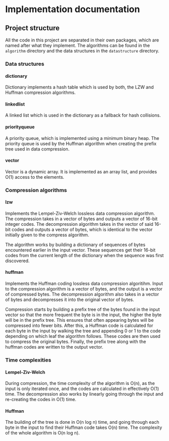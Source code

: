 # Implementation documentation

## Project structure
All the code in this project are separated in their own packages, which are named
after what they implement. The algorithms can be found in the `algorithm` directory
and the data structures in the `datastructure` directory.

### Data structures

#### dictionary
Dictionary implements a hash table which is used by both, the LZW and Huffman
compression algorithms.

#### linkedlist
A linked list which is used in the dictionary as a fallback for hash collisions.

#### priorityqueue
A priority queue, which is implemented using a minimum binary heap. The priority queue
is used by the Huffman algorithm when creating the prefix tree used in data compression.

#### vector
Vector is a dynamic array. It is implemented as an array list, and provides O(1) access
to the elements.

### Compression algorithms

#### lzw
Implements the Lempel-Ziv-Welch lossless data compression algorithm. The compression
takes in a vector of bytes and outputs a vector of 16-bit integer codes. The decompression
algorithm takes in the vector of said 16-bit codes and outputs a vector of bytes, which
is identical to the vector initially given to the compress algorithm.

The algorithm works by building a dictionary of sequences of bytes encountered earlier
in the input vector. These sequences get their 16-bit codes from the current length of
the dictionary when the sequence was first discovered.

#### huffman
Implements the Huffman coding lossless data compression algoritihm. Input to the
compression algorithm is a vector of bytes, and the output is a vector of compressed
bytes. The decompression algorithm also takes in a vector of bytes and decompresses
it into the original vector of bytes.

Compression starts by building a prefix tree of the bytes found in the input vector
so that the more frequent the byte is in the input, the higher the byte will be in
the prefix tree. This ensures that often appearing bytes will be compressed into
fewer bits. After this, a Huffman code is calculated for each byte in the input
by walking the tree and appending 0 or 1 to the code depending on which leaf the
algorithm follows. These codes are then used to compress the original bytes. Finally,
the prefix tree along with the huffman codes are written to the output vector.

### Time complexities

#### Lempel-Ziv-Welch
During compression, the time complexity of the algorithm is O(n), as the input
is only iterated once, and the codes are calculated in effectively O(1) time.
The decompression also works by linearly going through the input and re-creating
the codes in O(1) time.

#### Huffman
The building of the tree is done in O(n log n) time, and going through each byte
in the input to find their Huffman code takes O(n) time. The complexity of the
whole algorithm is O(n log n).
